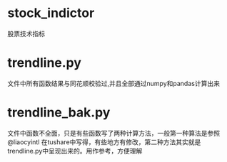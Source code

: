 # stock_indictor
股票技术指标

# trendline.py
   文件中所有函数结果与同花顺校验过,并且全部通过numpy和pandas计算出来
    
# trendline_bak.py
   文件中函数不全面，只是有些函数写了两种计算方法，一般第一种算法是参照@liaocyintl 在tushare中写得，有些地方有修改，第二种方法其实就是trendline.py中呈现出来的。用作参考，方便理解
